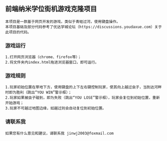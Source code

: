 ## 前端纳米学位街机游戏克隆项目
	本项目是一款基于网页开发的游戏，类似于青蛙过河，使用键盘操作。
	本项目基础及部分代码参考了优达学城论坛（https://discussions.youdaxue.com）关于此项目的代码。
### 游戏运行
	1.打开网页浏览器（chrome、firefox等）；
	2.将文件夹内index.html拖进浏览器窗口，即可运行。
### 游戏规则
	1.玩家初始位置在草地下方，使用键盘的上下左右键控制玩家，使其向上越过虫子，当到达河畔时即为胜利（跳出“YOU WIN”警示框）；
	2.玩家如果被虫子碰到，即为失败（跳出“YOU LOSE”警示框），玩家会复位到初始位置，重新开始游戏；
	3.玩家不可越过地图边缘，如越过则会自动复位到初始位置。
### 请联系我
	如果您有什么意见和建议，请联系我 jinwj2003@foxmail.com